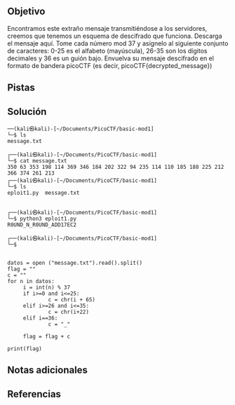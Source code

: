 ## Objetivo

Encontramos este extraño mensaje transmitiéndose a los servidores, creemos que tenemos un esquema de descifrado que funciona. Descarga el mensaje aquí. Tome cada número mod 37 y asígnelo al siguiente conjunto de caracteres: 0-25 es el alfabeto (mayúscula), 26-35 son los dígitos decimales y 36 es un guión bajo. Envuelva su mensaje descifrado en el formato de bandera picoCTF (es decir, picoCTF{decrypted_message})

## Pistas

## Solución

```
──(kali㉿kali)-[~/Documents/PicoCTF/basic-mod1]
└─$ ls
message.txt
                                       
┌──(kali㉿kali)-[~/Documents/PicoCTF/basic-mod1]
└─$ cat message.txt         
350 63 353 198 114 369 346 184 202 322 94 235 114 110 185 188 225 212 366 374 261 213                                                                                                            
┌──(kali㉿kali)-[~/Documents/PicoCTF/basic-mod1]
└─$ ls             
eploit1.py  message.txt
                                    
                                   
┌──(kali㉿kali)-[~/Documents/PicoCTF/basic-mod1]
└─$ python3 eploit1.py 
R0UND_N_R0UND_ADD17EC2
                                       
┌──(kali㉿kali)-[~/Documents/PicoCTF/basic-mod1]
└─$ 


datos = open ("message.txt").read().split()
flag = ""
c = ""
for n in datos:
     i = int(n) % 37
     if i>=0 and i<=25:
             c = chr(i + 65)
     elif i>=26 and i<=35: 
             c = chr(i+22)
     elif i==36:
             c = "_"

     flag = flag + c

print(flag)
```
## Notas adicionales
## Referencias